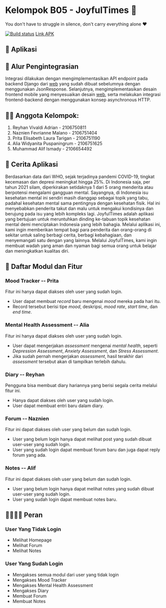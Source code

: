 # Kelompok B05 - JoyfulTimes 🏥
You don't have to struggle in silence, don't carry everything alone ❤️

[![Build status](https://build.appcenter.ms/v0.1/apps/2b4a93b8-db52-4a27-a7bc-5c641a0a9703/branches/main/badge)](https://appcenter.ms)
[Link APK](https://install.appcenter.ms/orgs/joyfultimes/apps/joyfultimes/distribution_groups/public)

## 📱 Aplikasi



## 🔗 Alur Pengintegrasian
Integrasi dilakukan dengan mengimplementasikan API endpoint pada backend Django dari [web](https://github.com/reyhanvivaldi/pbp-group) yang sudah dibuat sebelumnya dengan menggunakan JsonResponse. Selanjutnya, mengimplementasikan desain frontend mobile yang menyesuaikan desain [web](https://github.com/reyhanvivaldi/pbp-group), serta melakukan integrasi frontend-backend dengan menggunakan konsep asynchronous HTTP.


## 👨‍💻 Anggota Kelompok:
1. Reyhan Vivaldi Adrian - 2106750811
2. Naznien Fevrianne Malano - 2106751404
3. Prita Elisabeth Laura Tarigan - 2106751190
4. Alia Widyanita Puspaningrum - 2106751625
5. Muhammad Alif Ismady - 2106654492


## 📖 Cerita Aplikasi
Berdasarkan data dari WHO, sejak terjadinya pandemi COVID-19, tingkat kecemasan dan depresi meningkat hingga 25%. Di Indonesia saja, per tahun 2021 silam, diperkirakan setidaknya 1 dari 5 orang menderita atau berpotensi mengalami gangguan mental. Sayangnya, di Indonesia isu kesehatan mental ini sendiri masih dianggap sebagai topik yang tabu, padahal kesehatan mental sama pentingnya dengan kesehatan fisik. Hal ini menyebabkan penderita takut dan malu untuk mengakui kondisinya dan berujung pada isu yang lebih kompleks lagi. JoyfulTimes adalah aplikasi yang bertujuan untuk meruntuhkan dinding ke-tabuan topik kesehatan mental demi menciptakan Indonesia yang lebih bahagia. Melalui aplikasi ini, kami ingin memberikan tempat bagi para penderita dan orang-orang di sekitar untuk saling berbagi cerita, berbagi kebahagiaan, dan menyemangati satu dengan yang lainnya. Melalui JoyfulTimes, kami ingin membuat wadah yang aman dan nyaman bagi semua orang untuk belajar dan meningkatkan kualitas diri.


## 📝 Daftar Modul dan Fitur
### Mood Tracker -- Prita
Fitur ini hanya dapat diakses oleh user yang sudah login.
- User dapat membuat _record_ baru mengenai _mood_ mereka pada hari itu.
- Record tersebut berisi tipe _mood_, deskripsi, _mood rate_, _start time_, dan _end time_.

### Mental Health Assessment -- Alia
Fitur ini hanya dapat diakses oleh user yang sudah login.
- User dapat mengerjakan _assessment_ mengenai _mental health_, seperti _Depression Assessment_, _Anxiety Assessment_, dan _Stress Assessment_.
- Jika sudah pernah mengerjakan _assessment_, hasil terakhir dari _assessment_ tersebut akan di tampilkan terlebih dahulu.

### Diary -- Reyhan
Pengguna bisa membuat diary hariannya yang berisi segala cerita melalui fitur ini.
- Hanya dapat diakses oleh user yang sudah login.
- User dapat membuat entri baru dalam diary.

### Forum -- Naznien
Fitur ini dapat diakses oleh user yang belum dan sudah login.
- User yang belum login hanya dapat melihat post yang sudah dibuat user-user yang sudah login.
- User yang sudah login dapat membuat forum baru dan juga dapat reply forum yang ada.

### Notes -- Alif
Fitur ini dapat diakses oleh user yang belum dan sudah login.
- User yang belum login hanya dapat melihat notes yang sudah dibuat user-user yang sudah login.
- User yang sudah login dapat membuat notes baru.


## 👨‍👩‍👧‍👦 Peran
### User Yang Tidak Login
- Melihat Homepage
- Melihat Forum
- Melihat Notes

### User Yang Sudah Login
- Mengakses semua modul dari user yang tidak login
- Mengakses Mood Tracker
- Mengakses Mental Health Assessment
- Mengakses Diary
- Membuat Forum
- Membuat Notes
